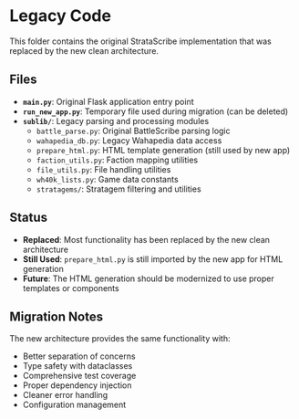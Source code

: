 # Legacy Code

This folder contains the original StrataScribe implementation that was replaced by the new clean architecture.

## Files

- **`main.py`**: Original Flask application entry point
- **`run_new_app.py`**: Temporary file used during migration (can be deleted)
- **`sublib/`**: Legacy parsing and processing modules
  - `battle_parse.py`: Original BattleScribe parsing logic
  - `wahapedia_db.py`: Legacy Wahapedia data access
  - `prepare_html.py`: HTML template generation (still used by new app)
  - `faction_utils.py`: Faction mapping utilities
  - `file_utils.py`: File handling utilities
  - `wh40k_lists.py`: Game data constants
  - `stratagems/`: Stratagem filtering and utilities

## Status

- **Replaced**: Most functionality has been replaced by the new clean architecture
- **Still Used**: `prepare_html.py` is still imported by the new app for HTML generation
- **Future**: The HTML generation should be modernized to use proper templates or components

## Migration Notes

The new architecture provides the same functionality with:
- Better separation of concerns
- Type safety with dataclasses
- Comprehensive test coverage
- Proper dependency injection
- Cleaner error handling
- Configuration management